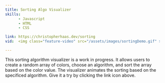 ```yaml
---
title: Sorting Algo Visualizer
skills:
      - Javascript
      - HTML
      - CSS

link: https://christopherhaas.dev/sorting
vid:  <img class="feature-video" src="/assets/images/sortingDemo.gif" >

---
```


This sorting algorithm visualizer is a work in progress. It allows users to create a random array of colors, choose an algorithm, and sort the array based on the color value. The visualizer animates the sorting based on the specificed algorithm. Give it a try by clicking the link icon above.